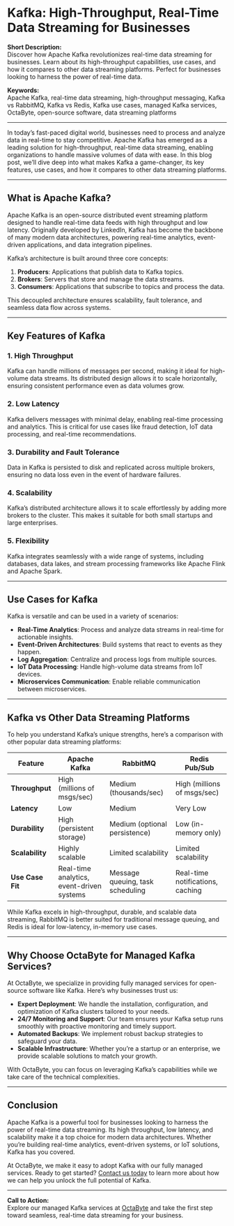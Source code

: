 # Kafka: High-Throughput, Real-Time Data Streaming for Businesses

**Short Description:**  
Discover how Apache Kafka revolutionizes real-time data streaming for businesses. Learn about its high-throughput capabilities, use cases, and how it compares to other data streaming platforms. Perfect for businesses looking to harness the power of real-time data.

**Keywords:**  
Apache Kafka, real-time data streaming, high-throughput messaging, Kafka vs RabbitMQ, Kafka vs Redis, Kafka use cases, managed Kafka services, OctaByte, open-source software, data streaming platforms

---

In today’s fast-paced digital world, businesses need to process and analyze data in real-time to stay competitive. Apache Kafka has emerged as a leading solution for high-throughput, real-time data streaming, enabling organizations to handle massive volumes of data with ease. In this blog post, we’ll dive deep into what makes Kafka a game-changer, its key features, use cases, and how it compares to other data streaming platforms.

---

## What is Apache Kafka?

Apache Kafka is an open-source distributed event streaming platform designed to handle real-time data feeds with high throughput and low latency. Originally developed by LinkedIn, Kafka has become the backbone of many modern data architectures, powering real-time analytics, event-driven applications, and data integration pipelines.

Kafka’s architecture is built around three core concepts:

1. **Producers**: Applications that publish data to Kafka topics.
2. **Brokers**: Servers that store and manage the data streams.
3. **Consumers**: Applications that subscribe to topics and process the data.

This decoupled architecture ensures scalability, fault tolerance, and seamless data flow across systems.

---

## Key Features of Kafka

### 1. **High Throughput**
Kafka can handle millions of messages per second, making it ideal for high-volume data streams. Its distributed design allows it to scale horizontally, ensuring consistent performance even as data volumes grow.

### 2. **Low Latency**
Kafka delivers messages with minimal delay, enabling real-time processing and analytics. This is critical for use cases like fraud detection, IoT data processing, and real-time recommendations.

### 3. **Durability and Fault Tolerance**
Data in Kafka is persisted to disk and replicated across multiple brokers, ensuring no data loss even in the event of hardware failures.

### 4. **Scalability**
Kafka’s distributed architecture allows it to scale effortlessly by adding more brokers to the cluster. This makes it suitable for both small startups and large enterprises.

### 5. **Flexibility**
Kafka integrates seamlessly with a wide range of systems, including databases, data lakes, and stream processing frameworks like Apache Flink and Apache Spark.

---

## Use Cases for Kafka

Kafka is versatile and can be used in a variety of scenarios:

- **Real-Time Analytics**: Process and analyze data streams in real-time for actionable insights.
- **Event-Driven Architectures**: Build systems that react to events as they happen.
- **Log Aggregation**: Centralize and process logs from multiple sources.
- **IoT Data Processing**: Handle high-volume data streams from IoT devices.
- **Microservices Communication**: Enable reliable communication between microservices.

---

## Kafka vs Other Data Streaming Platforms

To help you understand Kafka’s unique strengths, here’s a comparison with other popular data streaming platforms:

| Feature                | Apache Kafka               | RabbitMQ                  | Redis Pub/Sub             |
|------------------------|----------------------------|---------------------------|---------------------------|
| **Throughput**         | High (millions of msgs/sec)| Medium (thousands/sec)    | High (millions of msgs/sec)|
| **Latency**            | Low                       | Medium                    | Very Low                  |
| **Durability**         | High (persistent storage)  | Medium (optional persistence)| Low (in-memory only)      |
| **Scalability**        | Highly scalable            | Limited scalability       | Limited scalability       |
| **Use Case Fit**       | Real-time analytics, event-driven systems | Message queuing, task scheduling | Real-time notifications, caching |

While Kafka excels in high-throughput, durable, and scalable data streaming, RabbitMQ is better suited for traditional message queuing, and Redis is ideal for low-latency, in-memory use cases.

---

## Why Choose OctaByte for Managed Kafka Services?

At OctaByte, we specialize in providing fully managed services for open-source software like Kafka. Here’s why businesses trust us:

- **Expert Deployment**: We handle the installation, configuration, and optimization of Kafka clusters tailored to your needs.
- **24/7 Monitoring and Support**: Our team ensures your Kafka setup runs smoothly with proactive monitoring and timely support.
- **Automated Backups**: We implement robust backup strategies to safeguard your data.
- **Scalable Infrastructure**: Whether you’re a startup or an enterprise, we provide scalable solutions to match your growth.

With OctaByte, you can focus on leveraging Kafka’s capabilities while we take care of the technical complexities.

---

## Conclusion

Apache Kafka is a powerful tool for businesses looking to harness the power of real-time data streaming. Its high throughput, low latency, and scalability make it a top choice for modern data architectures. Whether you’re building real-time analytics, event-driven systems, or IoT solutions, Kafka has you covered.

At OctaByte, we make it easy to adopt Kafka with our fully managed services. Ready to get started? [Contact us today](https://octabyte.io) to learn more about how we can help you unlock the full potential of Kafka.

---

**Call to Action:**  
Explore our managed Kafka services at [OctaByte](https://octabyte.io) and take the first step toward seamless, real-time data streaming for your business.